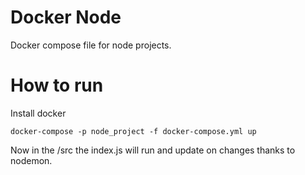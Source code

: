 # Docker Node

Docker compose file for node projects.

# How to run

Install docker
```
docker-compose -p node_project -f docker-compose.yml up
```

Now in the /src the index.js will run and update on changes thanks to nodemon.